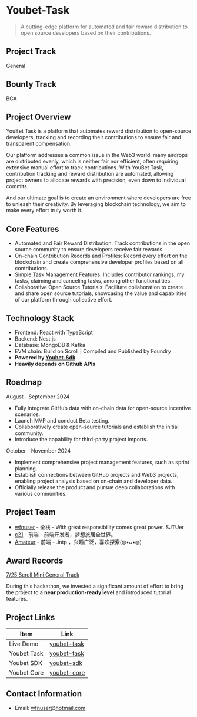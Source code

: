 # Youbet-Task

> A cutting-edge platform for automated and fair reward distribution to open source developers based on their contributions.

## Project Track

General

## Bounty Track

BGA

## Project Overview

YouBet Task is a platform that automates reward distribution to open-source developers, tracking and recording their contributions to ensure fair and transparent compensation.

Our platform addresses a common issue in the Web3 world: many airdrops are distributed evenly, which is neither fair nor efficient, often requiring extensive manual effort to track contributions. With YouBet Task, contribution tracking and reward distribution are automated, allowing project owners to allocate rewards with precision, even down to individual commits.

And our ultimate goal is to create an environment where developers are free to unleash their creativity. By leveraging blockchain technology, we aim to make every effort truly worth it.

## Core Features

- Automated and Fair Reward Distribution: Track contributions in the open source community to ensure developers receive fair rewards.
- On-chain Contribution Records and Profiles: Record every effort on the blockchain and create comprehensive developer profiles based on all contributions.
- Simple Task Management Features: Includes contributor rankings, my tasks, claiming and canceling tasks, among other functionalities.
- Collaborative Open Source Tutorials: Facilitate collaboration to create and share open source tutorials, showcasing the value and capabilities of our platform through collective effort.

## Technology Stack

- Frontend: React with TypeScript
- Backend: Nest.js
- Database: MongoDB & Kafka
- EVM chain: Build on Scroll | Compiled and Published by Foundry
- **Powered by [Youbet-Sdk](https://youbetdao.github.io/)**
- **Heavily depends on Github APIs**

## Roadmap

August - September 2024

- Fully integrate GitHub data with on-chain data for open-source incentive scenarios.
- Launch MVP and conduct Beta testing.
- Collaboratively create open-source tutorials and establish the initial community.
- Introduce the capability for third-party project imports.

October - November 2024

- Implement comprehensive project management features, such as sprint planning.
- Establish connections between GitHub projects and Web3 projects, enabling project analysis based on on-chain and developer data.
- Officially release the product and pursue deep collaborations with various communities.

## Project Team

- [wfnuser](https://github.com/wfnuser) - 全栈 - With great responsibility comes great power. SJTUer
- [c21](https://github.com/jerikchan) - 前端 - 前端开发者，梦想旅居全世界。
- [Amateur](https://github.com/Amateur0x1) - 前端 - .intp ，兴趣广泛，喜欢探索(◍•ᴗ•◍)

## Award Records

[7/25 Scroll Mini General Track](https://www.hackquest.io/zh/hackathon/projects/Scroll-City-Cup-Hackathon-YouBet-Task)

During this hackathon, we invested a significant amount of effort to bring the project to a **near production-ready level** and introduced tutorial features.

## Project Links

| Item        | Link                                                    |
| ----------- | ------------------------------------------------------- |
| Live Demo   | [youbet-task](https://youbet-task.netlify.app/)         |
| Youbet Task | [youbet-task](https://github.com/YoubetDao/youbet-task) |
| Youbet SDK  | [youbet-sdk](https://youbetdao.github.io/)              |
| Youbet Core | [youbet-core](https://github.com/YoubetDao/youbet)      |

## Contact Information

- Email: [wfnuser@hotmail.com](mailto:wfnuser@hotmail.com)
